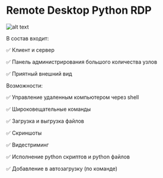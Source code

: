 # Remote Desktop Python RDP

![alt text](https://github.com/AlbertSadykovOfficial/Remote_Desktop_Python-RDP/blob/main/server/web/favicon.ico) 

В состав входит: 

:white_check_mark: Клиент и сервер

:white_check_mark: Панель администрирования большого количества узлов

:white_check_mark: Приятный внешний вид

Возможности:

:white_check_mark: Управление удаленным компьютером через shell

:white_check_mark: Широковещательные команды

:white_check_mark: Загрузка и выгрузка файлов

:white_check_mark: Скриншоты

:white_check_mark: Видестриминг

:white_check_mark: Исполнение python скриптов и python файлов

:white_check_mark: Добавление в автозагрузку (по команде)